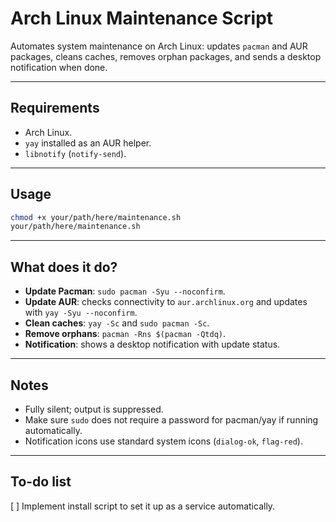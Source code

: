 # Arch Linux Maintenance Script

Automates system maintenance on Arch Linux: updates `pacman` and AUR packages, cleans caches, removes orphan packages, and sends a desktop notification when done.

---

## Requirements

* Arch Linux.
* `yay` installed as an AUR helper.
* `libnotify` (`notify-send`).

---

## Usage

```bash
chmod +x your/path/here/maintenance.sh
your/path/here/maintenance.sh
```
---

## What does it do?

* **Update Pacman**: `sudo pacman -Syu --noconfirm`.
* **Update AUR**: checks connectivity to `aur.archlinux.org` and updates with `yay -Syu --noconfirm`.
* **Clean caches**: `yay -Sc` and `sudo pacman -Sc`.
* **Remove orphans**: `pacman -Rns $(pacman -Qtdq)`.
* **Notification**: shows a desktop notification with update status.

---
## Notes

* Fully silent; output is suppressed.
* Make sure `sudo` does not require a password for pacman/yay if running automatically.
* Notification icons use standard system icons (`dialog-ok`, `flag-red`).

---
## To-do list
[ ] Implement install script to set it up as a service automatically.
